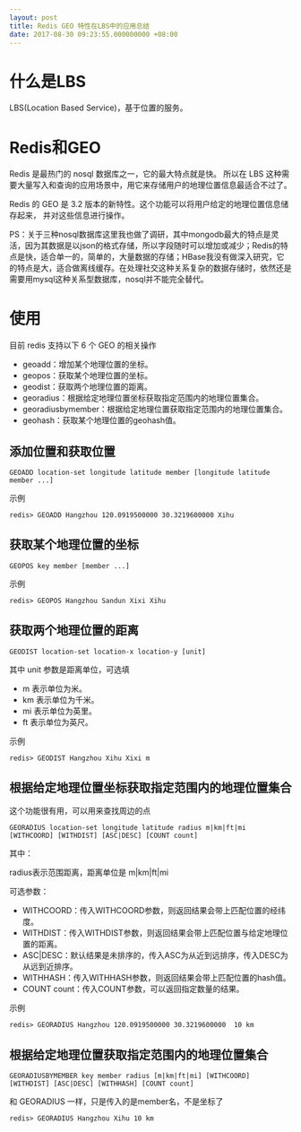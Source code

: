 ```yaml
---
layout: post
title: Redis GEO 特性在LBS中的应用总结
date: 2017-08-30 09:23:55.000000000 +08:00
---
```



# 什么是LBS

LBS(Location Based Service)，基于位置的服务。

# Redis和GEO

Redis 是最热门的 nosql 数据库之一，它的最大特点就是快。
所以在 LBS 这种需要大量写入和查询的应用场景中，用它来存储用户的地理位置信息最适合不过了。

Redis 的 GEO 是 3.2 版本的新特性。这个功能可以将用户给定的地理位置信息储存起来， 并对这些信息进行操作。

PS：关于三种nosql数据库这里我也做了调研，其中mongodb最大的特点是灵活，因为其数据是以json的格式存储，所以字段随时可以增加或减少；Redis的特点是快，适合单一的，简单的，大量数据的存储；HBase我没有做深入研究，它的特点是大，适合做离线缓存。在处理社交这种关系复杂的数据存储时，依然还是需要用mysql这种关系型数据库，nosql并不能完全替代。

# 使用

目前 redis 支持以下 6 个 GEO 的相关操作

- geoadd：增加某个地理位置的坐标。
- geopos：获取某个地理位置的坐标。
- geodist：获取两个地理位置的距离。
- georadius：根据给定地理位置坐标获取指定范围内的地理位置集合。
- georadiusbymember：根据给定地理位置获取指定范围内的地理位置集合。
- geohash：获取某个地理位置的geohash值。


## 添加位置和获取位置

`GEOADD location-set longitude latitude member [longitude latitude member ...]`

示例

`redis> GEOADD Hangzhou 120.0919500000 30.3219600000 Xihu`

## 获取某个地理位置的坐标

`GEOPOS key member [member ...]`

示例

`redis> GEOPOS Hangzhou Sandun Xixi Xihu`

## 获取两个地理位置的距离

`GEODIST location-set location-x location-y [unit]`

其中 unit 参数是距离单位，可选填

- m 表示单位为米。
- km 表示单位为千米。
- mi 表示单位为英里。
- ft 表示单位为英尺。

示例

`redis> GEODIST Hangzhou Xihu Xixi m`


## 根据给定地理位置坐标获取指定范围内的地理位置集合

这个功能很有用，可以用来查找周边的点

`GEORADIUS location-set longitude latitude radius m|km|ft|mi [WITHCOORD] [WITHDIST] [ASC|DESC] [COUNT count]`

其中：

radius表示范围距离，距离单位是 m|km|ft|mi

可选参数：

- WITHCOORD：传入WITHCOORD参数，则返回结果会带上匹配位置的经纬度。
- WITHDIST：传入WITHDIST参数，则返回结果会带上匹配位置与给定地理位置的距离。
- ASC|DESC：默认结果是未排序的，传入ASC为从近到远排序，传入DESC为从远到近排序。
- WITHHASH：传入WITHHASH参数，则返回结果会带上匹配位置的hash值。
- COUNT count：传入COUNT参数，可以返回指定数量的结果。

示例

`redis> GEORADIUS Hangzhou 120.0919500000 30.3219600000  10 km`

## 根据给定地理位置获取指定范围内的地理位置集合

`GEORADIUSBYMEMBER key member radius [m|km|ft|mi] [WITHCOORD] [WITHDIST] [ASC|DESC] [WITHHASH] [COUNT count]`

和 GEORADIUS 一样，只是传入的是member名，不是坐标了 

`redis> GEORADIUS Hangzhou Xihu 10 km`

